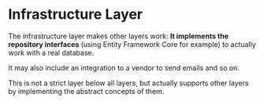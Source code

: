 # Infrastructure Layer

The infrastructure layer makes other layers work: **It implements the repository interfaces** (using Entity Framework Core for example) to actually work with a real database. 

It may also include an integration to a vendor to send emails and so on. 

This is not a strict layer below all layers, but actually supports other layers by implementing the abstract concepts of them.
